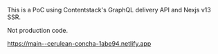 This is a PoC using Contentstack's GraphQL delivery API and Nexjs v13 SSR.

Not production code.

https://main--cerulean-concha-1abe94.netlify.app
